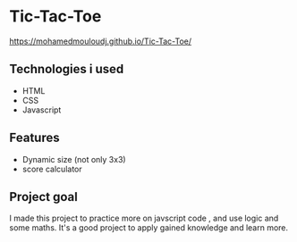 # Tic-Tac-Toe
 https://mohamedmouloudj.github.io/Tic-Tac-Toe/

## Technologies i used
- HTML
- CSS
- Javascript
## Features
- Dynamic size (not only 3x3)
- score calculator
## Project goal
I made this project to practice more on javscript code , and use logic and some maths. It's a good project to apply gained knowledge and learn more.
